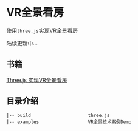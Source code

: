 # VR全景看房

使用`three.js`实现VR全景看房

陆续更新中...

## 书籍
[Three.js 实现VR全景看房](https://fejason.github.io/threejs/docs/_book)

## 目录介绍
```
|-- build                     three.js
|-- examples                  VR全景技术案例Demo
```